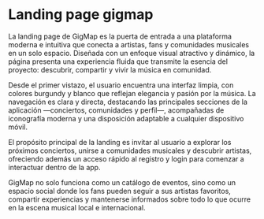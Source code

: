 # Landing page gigmap


La landing page de GigMap es la puerta de entrada a una plataforma moderna e intuitiva que conecta a artistas, fans y comunidades musicales en un solo espacio.
Diseñada con un enfoque visual atractivo y dinámico, la página presenta una experiencia fluida que transmite la esencia del proyecto: descubrir, compartir y vivir la música en comunidad.


Desde el primer vistazo, el usuario encuentra una interfaz limpia, con colores burgundy y blanco que reflejan elegancia y pasión por la música. La navegación es clara y directa, destacando las principales secciones de la aplicación —conciertos, comunidades y perfil—, acompañadas de iconografía moderna y una disposición adaptable a cualquier dispositivo móvil.


El propósito principal de la landing es invitar al usuario a explorar los próximos conciertos, unirse a comunidades musicales y descubrir artistas, ofreciendo además un acceso rápido al registro y login para comenzar a interactuar dentro de la app.


GigMap no solo funciona como un catálogo de eventos, sino como un espacio social donde los fans pueden seguir a sus artistas favoritos, compartir experiencias y mantenerse informados sobre todo lo que ocurre en la escena musical local e internacional.
